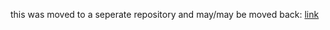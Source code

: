 this was moved to a seperate repository and may/may be moved back: [link](https://github.com/JackBurdick/yensor)